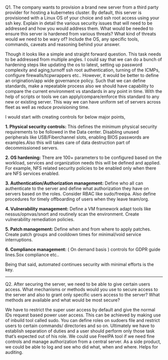  Q1.  The company wants to provision a brand new server from a third party provider for hosting a kubernetes cluster. By default, this server is provisioned with a Linux OS of your choice and ssh root access using your ssh key. Explain in detail the various security issues that will need to be addressed and how you would address them. What would be needed to ensure this server is hardened from various threats? What kind of threats would we need to be wary of? Include the OS, any specific tools, commands, caveats and reasoning behind your answer.

Though it looks like a simple and straight forward question. This task needs to be addressed from multiple angles. I could say that we can do a bunch of hardening steps like updating the os to latest, setting up password complexity and aging,turnoff ssh root authentication, turning of the ICMPs, configure firewalls/tcpwrappers etc.. However, it would be better to define an origination/app wide governance policy. Such that we can define standards, make a repeatable process also we should have capability to compare the current environment vs standards in any point in time. With the help of scripts or tools we can apply/compare/enforce this standard to any new or existing server. This way we can have uniform set of servers across fleet as well as reduce provisioning time. 

I would start with creating controls for below major points, 

**1.	Physical security controls:** This defines the minimum physical security requirements to be followed in the Data center. Disabling unused peripherals like USB/Fiberchannel slots, enabling BIOS passwords are examples.Also this will takes care of data destruction part of decommissioned servers.  
     
**2. OS hardening:** There are 100+ parameters to be configured based on the workload, services and organization needs this will be defined and applied. For example, NFS related security policies to be enabled only when there are NFS services enabled.  

**3. Authentication/Authorization management:** Define who all can authenticate to the server and define what authorization they have on servers based on the roles. Consider RBAC like sudo/freeipa. Also define procedures for timely offboarding of users when they leave team/org.  

**4.	Vulnerability management:** Define a VM framework adapt tools like nessus/opnvas/snort and routinely scan the environment. Create vulnerability remediation policies.   

**5. Patch management:** Define when and from where to apply patches. Create patch groups and cooldown times for minimal/void service interruptions. 

**6. Compliance management:** ( On demand basis )  controls for GDPR guide lines.Sox compliance etc.. 

Being that said, automated continues security with minimal efforts is the key.     

--------------

Q2. After securing the server, we need to be able to give certain users access. What mechanisms or methods would you use
   to secure access to the server and also to grant only specific users access to the server? What methods are available
   and what would be most secure?

We have to restrict the super user access by default and give the normal IDs request based power user access. This can be achieved by making use of inbuild tool called sudo. You can define roles on sudoers file and restrict users to certain commands/ directories and so on. Ultimately we have to establish separation of duties and a user should perform only those task that’s expected out of his role. We could use FreeIPA tool if we need fine controls and manage authorization from a central server. As a side product, we could be able to log and see who did what, when and where. Helps for auditing.          






